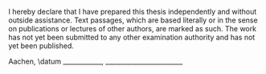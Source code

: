 I hereby declare that I have prepared this thesis independently and without outside assistance. Text passages, which are based literally or in the sense on publications or lectures of other authors, are marked as such. The work has not yet been submitted to any other examination authority and has not yet been published.

Aachen, \datum  ____________, ________________________

